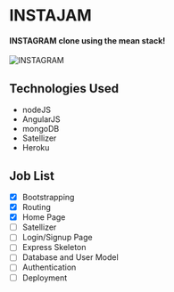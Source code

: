 INSTAJAM
=======================

#### INSTAGRAM clone using the mean stack!

![INSTAGRAM](http://i0.wp.com/alexandriasmallbusiness.com/wp-content/uploads/2014/07/instagram-small-business.png)

## Technologies Used

- nodeJS
- AngularJS
- mongoDB
- Satellizer
- Heroku

## Job List

- [x] Bootstrapping
- [x]	Routing
- [x]	Home Page
- [ ]	Satellizer
- [ ] Login/Signup Page
- [ ] Express Skeleton
- [ ] Database and User Model
- [ ] Authentication
- [ ] Deployment